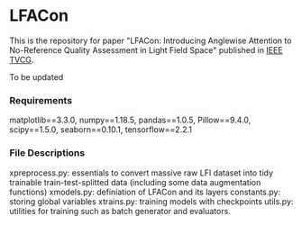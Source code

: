 # LFACon
This is the repository for paper "LFACon: Introducing Anglewise Attention to No-Reference Quality Assessment in Light Field Space" published in [IEEE TVCG](https://ieeexplore.ieee.org/document/10049721).

To be updated



### Requirements
matplotlib==3.3.0,
numpy==1.18.5,
pandas==1.0.5,
Pillow==9.4.0,
scipy==1.5.0,
seaborn==0.10.1,
tensorflow==2.2.1



### File Descriptions
xpreprocess.py: essentials to convert massive raw LFI dataset into tidy trainable train-test-splitted data (including some data augmentation functions)
xmodels.py: definiation of LFACon and its layers
constants.py: storing global variables
xtrains.py: training models with checkpoints
utils.py: utilities for training such as batch generator and evaluators.


